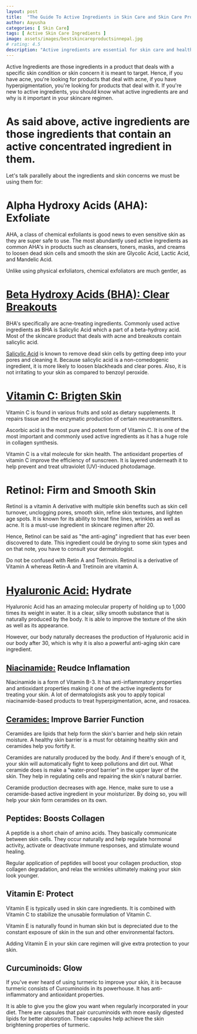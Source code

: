 ```yaml
---
layout: post
title:  "The Guide To Active Ingredients in Skin Care and Skin Care Products"
author: Aayusha
categories: [ Skin Care]
tags: [ Active Skin Care Ingredients ]
image: assets/images/bestskincareproductsinnepal.jpg
# rating: 4.5
description: "Active ingredients are essential for skin care and health. Find out what active ingredients in skin care products are and what are different active ingredients that are used today to target several skin issues and condition."
---
```


Active Ingredients are those ingredients in a product that deals with a specific skin condition or skin concern it is meant to target.
Hence, if you have acne, you're looking for products that deal with acne, if you have hyperpigmentation, you're looking for products that deal with it.
If you're new to active ingredients, you should know what active ingredients are and why is it important in your skincare regimen.


# As said above, active ingredients are those ingredients that contain an active concentrated ingredient in them.


Let's talk parallelly about the ingredients and skin concerns we must be using them for:


# Alpha Hydroxy Acids (AHA): Exfoliate
AHA, a class of chemical exfoliants is good news to even sensitive skin as they are super safe to use. The most abundantly used active ingredients as common AHA's in products such as cleansers, toners, masks, and creams to loosen dead skin cells and smooth the skin are Glycolic Acid, Lactic Acid, and Mandelic Acid.


Unlike using physical exfoliators, chemical exfoliators are much gentler, as



# <a href="https://www.sheenycare.com/what-is-salicylic-acid/" target="_blank">Beta Hydroxy Acids (BHA): Clear Breakouts</a>
BHA's specifically are acne-treating ingredients. Commonly used active ingredients as BHA is Salicylic Acid which a part of a beta-hydroxy acid. Most of the skincare product that deals with acne and breakouts contain salicylic acid.


<u>Salicylic Acid</u> is known to remove dead skin cells by getting deep into your pores and cleaning it. Because salicylic acid is a non-comedogenic ingredient, it is more likely to loosen blackheads and clear pores. Also, it is not irritating to your skin as compared to benzoyl peroxide.


# <a href="https://www.sheenycare.com/vitamin-c-benefits-for-skin/" target="_blank">Vitamin C: Brigten Skin</a>
Vitamin C is found in various fruits and sold as dietary supplements. It repairs tissue and the enzymatic production of certain neurotransmitters.


Ascorbic acid is the most pure and potent form of Vitamin C. It is one of the most important and commonly used active ingredients as it has a huge role in collagen synthesis.


Vitamin C is a vital molecule for skin health. The antioxidant properties of vitamin C improve the efficiency of sunscreen. It is layered underneath it to help prevent and treat ultraviolet (UV)-induced photodamage.


# Retinol: Firm and Smooth Skin
Retinol is a vitamin A derivative with multiple skin benefits such as skin cell turnover, unclogging pores, smooth skin, refine skin textures, and lighten age spots.
It is known for its ability to treat fine lines, wrinkles as well as acne. It is a must-use ingredient in skincare regimen after 20.


Hence, Retinol can be said as "the anti-aging" ingredient that has ever been discovered to date. This ingredient could be drying to some skin types and on that note, you have to consult your dermatologist.


Do not be confused with Retin A and Tretinoin. Retinol is a derivative of Vitamin A whereas Retin-A and Tretinoin are vitamin A.


# <a href="https://www.sheenycare.com/hyaluronic-acid-skin-benefits-uses" target="_blank">Hyaluronic Acid:</a> Hydrate
Hyaluronic Acid has an amazing molecular property of holding up to 1,000 times its weight in water. It is a clear, silky smooth substance that is naturally produced by the body. It is able to improve the texture of the skin as well as its appearance.


However, our body naturally decreases the production of Hyaluronic acid in our body after 30, which is why it is also a powerful anti-aging skin care ingredient.


## <a href="https://www.sheenycare.com/what-is-niacinamide/" target="_blank">Niacinamide:</a> Reudce Inflamation
Niacinamide is a form of Vitamin B-3. It has anti-inflammatory properties and antioxidant properties making it one of the active ingredients for treating your skin. A lot of dermatologists ask you to apply topical niacinamide-based products to treat hyperpigmentation, acne, and rosacea.


## <a href="https://www.sheenycare.com/what-is-ceramide" target="_blank">Ceramides:</a> Improve Barrier Function
Ceramides are lipids that help form the skin's barrier and help skin retain moisture. A healthy skin barrier is a must for obtaining healthy skin and ceramides help you fortify it.


Ceramides are naturally produced by the body. And if there's enough of it, your skin will automatically fight to keep pollutions and dirt out. What ceramide does is make a "water-proof barrier" in the upper layer of the skin. They help in regulating cells and repairing the skin's natural barrier.


Ceramide production decreases with age. Hence, make sure to use a ceramide-based active ingredient in your moisturizer. By doing so, you will help your skin form ceramides on its own.


## Peptides: Boosts Collagen
A peptide is a short chain of amino acids. They basically communicate between skin cells. They occur naturally and help regulate hormonal activity, activate or deactivate immune responses, and stimulate wound healing.


Regular application of peptides will boost your collagen production, stop collagen degradation, and relax the wrinkles ultimately making your skin look younger.


## Vitamin E: Protect
Vitamin E is typically used in skin care ingredients. It is combined with Vitamin C to stabilize the unusable formulation of Vitamin C.


Vitamin E is naturally found in human skin but is depreciated due to the constant exposure of skin in the sun and other environmental factors.


Adding Vitamin E in your skin care regimen will give extra protection to your skin.


## Curcuminoids: Glow
If you've ever heard of using turmeric to improve your skin, it is because turmeric consists of Curcuminoids in its powerhouse. It has anti-inflammatory and antioxidant properties.


It is able to give you the glow you want when regularly incorporated in your diet. There are capsules that pair curcuminoids with more easily digested lipids for better absorption. These capsules help achieve the skin brightening properties of turmeric.